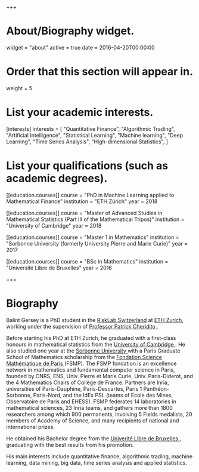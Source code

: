 +++
# About/Biography widget.
widget = "about"
active = true
date = 2016-04-20T00:00:00

# Order that this section will appear in.
weight = 5

# List your academic interests.
[interests]
  interests = [
    "Quantitative Finance",
    "Algorithmic Trading", 
    "Artificial Intelligence", 
    "Statistical Learning", 
    "Machine learning", 
    "Deep Learning",
    "Time Series Analysis", 
    "High-dimensional Statistics",
  ]

# List your qualifications (such as academic degrees).
[[education.courses]]
  course = "PhD in Machine Learning applied to Mathematical Finance"
  institution = "ETH Zürich"
  year = 2018

[[education.courses]]
  course = "Master of Advanced Studies in Mathematical Statistics (Part III of the Mathematical Tripos)"
  institution = "University of Cambridge"
  year = 2018
  
[[education.courses]]
  course = "Master 1 in Mathematics"
  institution = "Sorbonne University (formerly University Pierre and Marie Curie)"
  year = 2017

[[education.courses]]
  course = "BSc in Mathematics"
  institution = "Université Libre de Bruxelles"
  year = 2016
 
+++

# Biography

<p>Balint Gersey is a PhD student in the <a href="http://www.risklab.ch/" target="_blank">RiskLab Switzerland</a> at <a href="https://www.ethz.ch/en.html" target="_blank">ETH Zurich</a>, working under the supervision of <a href="https://people.math.ethz.ch/~patrickc/" target = "_blank"> Professor Patrick Cheridito </a>.

<p>Before starting his PhD at ETH Zurich, he graduated with a first-class honours in mathematical statistics from the <a href="https://www.cam.ac.uk/"> University of Cambridge </a>. He also studied one year at the <a href="https://www.sorbonne-universite.fr/" target = "_blank"> Sorbonne University </a> with a Paris Graduate School of Mathematics scholarship from the <a href="https://www.sciencesmaths-paris.fr/" target="_blank"> Fondation Science Mathématique de Paris </a> (FSMP). The FSMP fondation is an excellence network in mathematics and fundamental computer science in Paris, founded by CNRS, ENS, Univ. Pierre et Marie Curie, Univ. Paris-Diderot, and the 4 Mathematics Chairs of Collège de France. Partners are Inria, universities of Paris-Dauphine, Paris-Descartes, Paris 1 Panthéon-Sorbonne, Paris-Nord, and the IdEx PSL (teams of Ecole des Mines, Observatoire de Paris and EHESS). FSMP federates 14 laboratories in mathematical sciences, 23 Inria teams, and gathers more than 1800 researchers among which 900 permanents, involving 5 Fields medalists, 20 members of Academy of Science, and many recipients of national and international prizes.</p>

<p>He obtained his Bachelor degree from the <a href="http://ulb.ac.be/" target="_blank"> Univerité Libre de Bruxelles </a>, graduating with the best results from his promotion. </p>

<p>His main interests include quantitative finance, algorithmic trading, machine learning, data mining, big data, time series analysis and applied statistics. </p>
